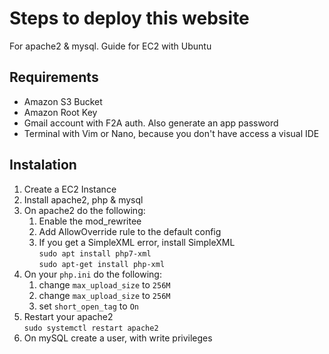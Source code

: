 # Steps to deploy this website
For apache2 & mysql. Guide for EC2 with Ubuntu

## Requirements
- Amazon S3 Bucket
- Amazon Root Key
- Gmail account with F2A auth. Also generate an app password
- Terminal with Vim or Nano, because you don't have access a visual IDE 

## Instalation
1. Create a EC2 Instance
2. Install apache2, php & mysql
3. On apache2 do the following:  
    1. Enable the mod_rewritee
    2. Add AllowOverride rule to the default config
    3. If you get a SimpleXML error, install SimpleXML   
        ```sudo apt install php7-xml```   
        ```sudo apt-get install php-xml```
4. On your `php.ini` do the following:  
    1. change `max_upload_size` to `256M`
    2. change `max_upload_size` to `256M`
    3. set `short_open_tag` to `On`
5. Restart your apache2  
```sudo systemctl restart apache2```
6. On mySQL create a user, with write privileges
